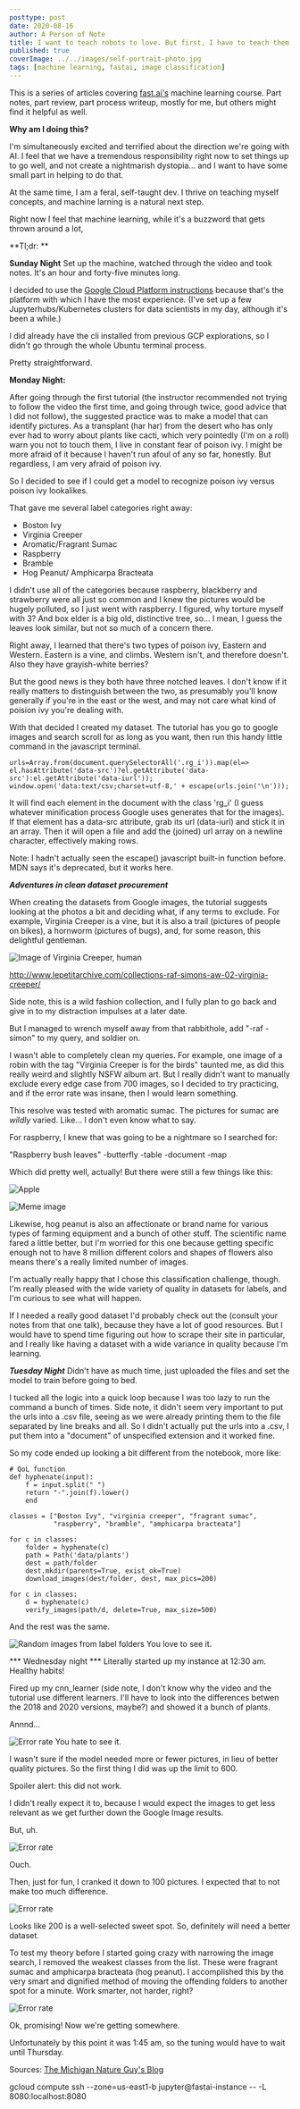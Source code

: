 ```yaml
---
posttype: post
date: 2020-08-16
author: A Person of Note
title: I want to teach robots to love. But first, I have to teach them to recognize cats. (Fast AI Course Lesson 1)
published: true
coverImage: ../../images/self-portrait-photo.jpg
tags: [machine learning, fastai, image classification]
---
```


This is a series of articles covering [fast.ai's](https://www.fast.ai/) machine learning course. Part notes, part review, part process writeup, mostly for me, but others might find it helpful as well.

**Why am I doing this?**

I'm simultaneously excited and terrified about the direction we're going with AI. I feel that we have a tremendous responsibility right now to set things up to go well, and not create a nightmarish dystopia... and I want to have some small part in helping to do that.

At the same time, I am a feral, self-taught dev. I thrive on teaching myself concepts, and machine larning is a natural next step.

Right now I feel that machine learning, while it's a buzzword that gets thrown around a lot, 

**Tl;dr: **

**Sunday Night**
Set up the machine, watched through the video and took notes. It's an hour and forty-five minutes long.

I decided to use the [Google Cloud Platform instructions](https://course.fast.ai/start_gcp.html) because that's the platform with which I have the most experience. (I've set up a few Jupyterhubs/Kubernetes clusters for data scientists in my day, although it's been a while.)

I did already have the cli installed from previous GCP explorations, so I didn't go through the whole Ubuntu terminal process.

Pretty straightforward.

**Monday Night:**

After going through the first tutorial (the instructor recommended not trying to follow the video the first time, and going through twice, good advice that I did not follow), the suggested practice was to make a model that can identify pictures. As a transplant (har har) from the desert who has only ever had to worry about plants like cacti, which very pointedly (I'm on a roll) warn you not to touch them, I live in constant fear of poison ivy. I might be more afraid of it because I haven't run afoul of any so far, honestly. But regardless, I am very afraid of poison ivy.

So I decided to see if I could get a model to recognize poison ivy versus poison ivy lookalikes.

That gave me several label categories right away:

* Boston Ivy
* Virginia Creeper
* Aromatic/Fragrant Sumac
* Raspberry
* Bramble
* Hog Peanut/ Amphicarpa Bracteata

I didn't use all of the categories because raspberry, blackberry and strawberry were all just so common and I knew the pictures would be hugely polluted, so I just went with raspberry. I figured, why torture myself with 3? And box elder is a big old, distinctive tree, so... I mean, I guess the leaves look similar, but not so much of a concern there.

Right away, I learned that there's two types of poison ivy, Eastern and Western. Eastern is a vine, and climbs. Western isn't, and therefore doesn't. Also they have grayish-white berries?

But the good news is they both have three notched leaves. I don't know if it really matters to distinguish between the two, as presumably you'll know generally if you're in the east or the west, and may not care what kind of poision ivy you're dealing with.

With that decided I created my dataset. The tutorial has you go to google images and search scroll for as long as you want, then run this handy little command in the javascript terminal.

```
urls=Array.from(document.querySelectorAll('.rg_i')).map(el=> el.hasAttribute('data-src')?el.getAttribute('data-src'):el.getAttribute('data-iurl'));
window.open('data:text/csv;charset=utf-8,' + escape(urls.join('\n')));
```

It will find each element in the document with the class 'rg_i' (I guess whatever minification process Google uses generates that for the images). If that element has a data-src attribute, grab its url (data-iurl) and stick it in an array. Then it will open a file and add the (joined) url array on a newline character, effectively making rows.

Note: I hadn't actually seen the escape() javascript built-in function before. MDN says it's deprecated, but it works here.

***Adventures in clean dataset procurement***

When creating the datasets from Google images, the tutorial suggests looking at the photos a bit and deciding what, if any terms to exclude. For example, Virginia Creeper is a vine, but it is also a trail (pictures of people on bikes), a hornworm (pictures of bugs), and, for some reason, this delightful gentleman.


![Image of Virginia Creeper, human](../../images/post-images/fastai-lesson-1-1.jpg)

http://www.lepetitarchive.com/collections-raf-simons-aw-02-virginia-creeper/

Side note, this is a wild fashion collection, and I fully plan to go back and give in to my distraction impulses at a later date.

But I managed to wrench myself away from that rabbithole, add "-raf -simon" to my query, and soldier on.

I wasn't able to completely clean my queries. For example, one image of a robin with the tag "Virginia Creeper is for the birds" taunted me, as did this really weird and slightly NSFW album art. But I really didn't want to manually exclude every edge case from 700 images, so I decided to try practicing, and if the error rate was insane, then I would learn something.

This resolve was tested with aromatic sumac. The pictures for sumac are *wildly* varied. Like... I don't even know what to say.

For raspberry, I knew that was going to be a nightmare so I searched for:

"Raspberry bush leaves" -butterfly -table -document -map

Which did pretty well, actually! But there were still a few things like this:

![Apple](../../images/post-images/fastai-lesson-1-2.png)


![Meme image](../../images/post-images/fast-ai-lesson-1-4.jpg)


Likewise, hog peanut is also an affectionate or brand name for various types of farming equipment and a bunch of other stuff. The scientific name fared a little better, but I'm worried for this one because getting specific enough not to have 8 million different colors and shapes of flowers also means there's a really limited number of images.

I'm actually really happy that I chose this classification challenge, though. I'm really pleased with the wide variety of quality in datasets for labels, and I'm curious to see what will happen.

If I needed a really good dataset I'd probably check out the (consult your notes from that one talk), because they have a lot of good resources. But I would have to spend time figuring out how to scrape their site in particular, and I really like having a dataset with a wide variance in quality because I'm learning.

***Tuesday Night***
Didn't have as much time, just uploaded the files and set the model to train before going to bed.

I tucked all the logic into a quick loop because I was too lazy to run the command a bunch of times. Side note, it didn't seem very important to put the urls into a .csv file, seeing as we were already printing them to the file separated by line breaks and all. So I didn't actually put the urls into a .csv, I put them into a "document" of unspecified extension and it worked fine.

So my code ended up looking a bit different from the notebook, more like:

```
# QoL function
def hyphenate(input):
    f = input.split(" ")
    return "-".join(f).lower()
    end

classes = ["Boston Ivy", "virginia creeper", "fragrant sumac", 
           "raspberry", "bramble", "amphicarpa bracteata"]

for c in classes:
    folder = hyphenate(c)
    path = Path('data/plants')
    dest = path/folder
    dest.mkdir(parents=True, exist_ok=True)
    download_images(dest/folder, dest, max_pics=200)

for c in classes:
    d = hyphenate(c)
    verify_images(path/d, delete=True, max_size=500)
```

And the rest was the same.

![Random images from label folders](../../images/post-images/fastai-lesson-1-3.png)
You love to see it.

*** Wednesday night ***
Literally started up my instance at 12:30 am. Healthy habits!

Fired up my cnn_learner (side note, I don't know why the video and the tutorial use different learners. I'll have to look into the differences betwen the 2018 and 2020 versions, maybe?) and showed it a bunch of plants.

Annnd...

![Error rate](../../images/post-images/fastai-lesson-1-4.png)
You hate to see it.

I wasn't sure if the model needed more or fewer pictures, in lieu of better quality pictures. So the first thing I did was up the limit to 600.

Spoiler alert: this did not work.

I didn't really expect it to, because I would expect the images to get less relevant as we get further down the Google Image results.

But, uh.

![Error rate](../../images/post-images/fastai-lesson-1-5.png)

Ouch.

Then, just for fun, I cranked it down to 100 pictures. I expected that to not make too much difference.

![Error rate](../../images/post-images/fastai-lesson-1-6.png)

Looks like 200 is a well-selected sweet spot. So, definitely will need a better dataset.

To test my theory before I started going crazy with narrowing the image search, I removed the weakest classes from the list. These were fragrant sumac and amphicarpa bracteata (hog peanut). I accomplished this by the very smart and dignified method of moving the offending folders to another spot for a minute. Work smarter, not harder, right?

![Error rate](../../images/post-images/fastai-lesson-1-7.png)

Ok, promising! Now we're getting somewhere.

Unfortunately by this point it was 1:45 am, so the tuning would have to wait until Thursday.


Sources:
[The Michigan Nature Guy's Blog](http://www.michigannatureguy.com/blog/2015/10/20/poison-ivy-lookalikes/)





gcloud compute ssh --zone=us-east1-b jupyter@fastai-instance -- -L 8080:localhost:8080
